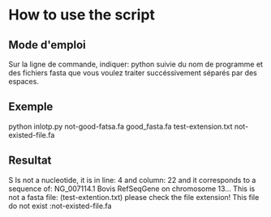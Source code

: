 # How to use the script

## Mode d'emploi

Sur la ligne de commande, indiquer: python suivie du nom de programme et des fichiers fasta que vous voulez traiter succéssivement séparés par des espaces.

## Exemple

python inlotp.py not-good-fatsa.fa good_fasta.fa test-extension.txt not-existed-file.fa

## Resultat

S Is not a nucleotide, it is in line: 4 and column: 22 and it corresponds to a sequence of: NG_007114.1 Bovis RefSeqGene on chromosome 13...
This is not a fasta file: (test-extention.txt) please check the file extension!
This file do not exist :not-existed-file.fa
